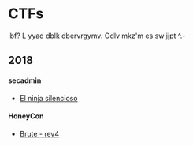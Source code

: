 # CTFs

ibf? L yyad dblk dbervrgymv. Odlv mkz'm es sw jjpt ^.-

## 2018

#### secadmin

- [El ninja silencioso](https://github.com/mgp25/CTFs/tree/master/2018/secadmin/Rev_El_ninja_contrareloj)

#### HoneyCon

- [Brute - rev4](https://github.com/mgp25/CTFs/tree/master/2018/HoneyCon/Brute_Rev4)
